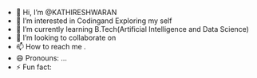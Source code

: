 - 👋 Hi, I’m @KATHIRESHWARAN
- 👀 I’m interested in Codingand Exploring my self
- 🌱 I’m currently learning B.Tech(Artificial Intelligence and Data Science)
- 💞️ I’m looking to collaborate on 
- 📫 How to reach me .
- 😄 Pronouns: ...
- ⚡ Fun fact:
<!---
KATHIRESHWARAN/KATHIRESHWARAN is a ✨ special ✨ repository because its `README.md` (this file) appears on your GitHub profile.
You can click the Preview link to take a look at your changes.
--->
